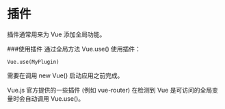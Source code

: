 插件
===
插件通常用来为 Vue 添加全局功能。

###使用插件
通过全局方法 Vue.use() 使用插件：
```
Vue.use(MyPlugin)
```
需要在调用 new Vue() 启动应用之前完成。

Vue.js 官方提供的一些插件 (例如 vue-router) 在检测到 Vue 是可访问的全局变量时会自动调用 Vue.use()。